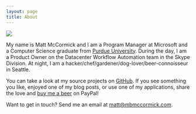 ```yaml
---
layout: page
title: About
---
```


<img src="http://mbmccormick.com/images/common/profile.jpg" class="alignRight profile" style="padding-top:0px;" />

My name is Matt McCormick and I am a Program Manager at Microsoft and a Computer Science graduate from <a href="http://www.purdue.edu" target="_blank">Purdue University</a>. During the day, I am a Product Owner on the Datacenter Workflow Automation team in the Skype Division. At night, I am a hacker/chef/gardener/dog-lover/beer-connoisseur in Seattle.

You can take a look at my source projects on <a href="https://www.github.com/mbmccormick" target="_blank">GitHub</a>. If you see something you like, enjoyed one of my blog posts, or use one of my applications, share the love and <a href="/donate">buy me a beer</a> on PayPal!

Want to get in touch? Send me an email at <a href="mailto:matt@mbmccormick.com">matt@mbmccormick.com</a>.
